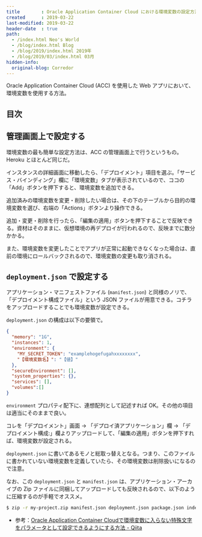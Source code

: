 ```yaml
---
title        : Oracle Application Container Cloud における環境変数の設定方法
created      : 2019-03-22
last-modified: 2019-03-22
header-date  : true
path:
  - /index.html Neo's World
  - /blog/index.html Blog
  - /blog/2019/index.html 2019年
  - /blog/2019/03/index.html 03月
hidden-info:
  original-blog: Corredor
---
```


Oracle Application Container Cloud (ACC) を使用した Web アプリにおいて、環境変数を使用する方法。

## 目次

## 管理画面上で設定する

環境変数の最も簡単な設定方法は、ACC の管理画面上で行うというもの。Heroku とほとんど同じだ。

インスタンスの詳細画面に移動したら、「デプロイメント」項目を選ぶ。「サービス・バインディング」欄に「環境変数」タブが表示されているので、ココの「Add」ボタンを押下すると、環境変数を追加できる。

追加済みの環境変数を変更・削除したい場合は、その下のテーブルから目的の環境変数を選び、右端の「Actions」ボタンより操作できる。

追加・変更・削除を行ったら、「編集の適用」ボタンを押下することで反映できる。資材はそのままに、仮想環境の再デプロイが行われるので、反映までに数分かかる。

また、環境変数を変更したことでアプリが正常に起動できなくなった場合は、直前の環境にロールバックされるので、環境変数の変更も取り消される。

## `deployment.json` で設定する

アプリケーション・マニフェストファイル (`manifest.json`) と同様のノリで、「デプロイメント構成ファイル」という JSON ファイルが用意できる。コチラをアップロードすることでも環境変数が設定できる。

`deployment.json` の構成は以下の要領で。

```json
{
  "memory": "1G",
  "instances": 1,
  "environment": {
    "MY_SECRET_TOKEN": "examplehogefugahxxxxxxxx",
    "【環境変数名】": "【値】"
  },
  "secureEnvironment": [],
  "system_properties": {},
  "services": [],
  "volumes":[]
}
```

`environment` プロパティ配下に、連想配列として記述すれば OK。その他の項目は適当にそのままで良い。

コレを「デプロイメント」画面 → 「デプロイ済アプリケーション」欄 → 「デプロイメント構成:」欄よりアップロードして、「編集の適用」ボタンを押下すれば、環境変数が設定される。

`deployment.json` に書いてあるモノと総取っ替えとなる。つまり、このファイルに書かれていない環境変数を定義していたら、その環境変数は削除扱いになるので注意。

なお、この `deployment.json` と `manifest.json` は、アプリケーション・アーカイブの Zip ファイルに同梱してアップロードしても反映されるので、以下のように圧縮するのが手軽でオススメ。

```bash
$ zip -r my-project.zip manifest.json deployment.json package.json index.js node_modules/ -x node_modules/oracledb*
```

- 参考：[Oracle Application Container Cloudで環境変数に入らない特殊文字をパラメータとして設定できるようにする方法 - Qiita](https://qiita.com/nkjm/items/6c449a77a925ad13ffb4)
